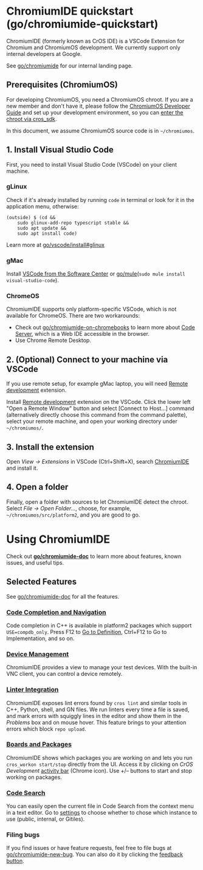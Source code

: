 # ChromiumIDE quickstart (go/chromiumide-quickstart)

ChromiumIDE (formerly known as CrOS IDE) is a VSCode Extension for Chromium and
ChromiumOS development. We currently support only internal developers at Google.

See [go/chromiumide] for our internal landing page.

[go/chromiumide]: http://go/chromiumide

## Prerequisites (ChromiumOS)

For developing ChromiumOS, you need a ChromiumOS chroot. If you are a new member
and don't have it, please follow the [ChromiumOS Developer Guide] and set up
your development environment, so you can [enter the chroot via cros_sdk].

In this document, we assume ChromiumOS source code is in `~/chromiumos`.

[chromiumos developer guide]: https://chromium.googlesource.com/chromiumos/docs/+/HEAD/developer_guide.md
[enter the chroot via cros_sdk]: https://chromium.googlesource.com/chromiumos/docs/+/HEAD/developer_guide.md#Enter-the-chroot

## 1. Install Visual Studio Code

First, you need to install Visual Studio Code (VSCode) on your client machine.

### gLinux

Check if it's already installed by running `code` in terminal or look for it in
the application menu, otherwise:

```shell
(outside) $ (cd &&
    sudo glinux-add-repo typescript stable &&
    sudo apt update &&
    sudo apt install code)
```

Learn more at [go/vscode/install#glinux]

[go/vscode/install#glinux]: http://go/vscode/install#glinux

### gMac

Install [VSCode from the Software Center] or
[go/mule](`sudo mule install visual-studio-code`).

[vscode from the software center]: http://go/softwarecenter/list//appid%3AMAC_OS-visual-studio-code/MAC_OS
[go/mule]: http://go/mule

### ChromeOS

ChromiumIDE supports only platform-specific VSCode, which is not available for
ChromeOS. There are two workarounds:

-   Check out [go/chromiumide-on-chromebooks] to learn more about [Code Server],
    which is a Web IDE accessible in the browser.
-   Use Chrome Remote Desktop.

[go/chromiumide-on-chromebooks]: http://go/chromiumide-on-chromebooks
[code server]: https://github.com/coder/code-server

## 2. (Optional) Connect to your machine via VSCode

If you use remote setup, for example gMac laptop, you will need
[Remote development] extension.

Install [Remote development] extension on the VSCode. Click the lower left "Open
a Remote Window" button and select \[Connect to Host...\] command (alternatively
directly choose this command from the command palette), select your remote
machine, and open your working directory under `~/chromiumos/`.

[remote development]: https://marketplace.visualstudio.com/items?itemName=ms-vscode-remote.vscode-remote-extensionpack

## 3. Install the extension

Open *View &rarr; Extensions* in VSCode (Ctrl+Shift+X), search [ChromiumIDE] and
install it.

[chromiumide]: https://marketplace.visualstudio.com/items?itemName=Google.cros-ide

## 4. Open a folder

Finally, open a folder with sources to let ChromiumIDE detect the chroot. Select
*File &rarr; Open Folder...*, choose, for example, `~/chromiumos/src/platform2`,
and you are good to go.

# Using ChromiumIDE

Check out **[go/chromiumide-doc]** to learn more about features, known issues,
and useful tips.

## Selected Features

See [go/chromiumide-doc] for all the features.

[go/chromiumide-doc]: http://go/chromiumide-doc

### [Code Completion and Navigation]

Code completion in C++ is available in platform2 packages which support
`USE=compdb_only`. Press F12 to [Go to Definition], Ctrl+F12 to Go to
Implementation, and so on.

[go to definition]: https://code.visualstudio.com/docs/editor/editingevolved#_go-to-definition
[Code Completion and Navigation]: http://go/chromiumide-doc-platform2-cpp

### [Device Management]

ChromiumIDE provides a view to manage your test devices. With the built-in VNC
client, you can control a device remotely.

[Device Management]: http://go/chromiumide-doc-device-management

### [Linter Integration]

ChromiumIDE exposes lint errors found by `cros lint` and similar tools in C++,
Python, shell, and GN files. We run linters every time a file is saved, and mark
errors with squiggly lines in the editor and show them in the *Problems* box and
on mouse hover. This feature brings to your attention errors which block `repo
upload`.

[Linter Integration]: http://go/chromiumide-doc-linting

### [Boards and Packages]

ChromiumIDE shows which packages you are working on and lets you run `cros_workon
start/stop` directly from the UI. Access it by clicking on *CrOS Development*
[activity bar] (Chrome icon). Use +/– buttons to start and stop working on packages.

[activity bar]: https://code.visualstudio.com/docs/getstarted/userinterface
[Boards and Packages]: http://go/chromiumide-doc-boards-pkgs

### [Code Search]

You can easily open the current file in Code Search from the context menu in a
text editor. Go to [settings] to choose whether to chose which instance to use
(public, internal, or Gitiles).

[settings]: https://code.visualstudio.com/docs/getstarted/settings
[Code Search]: http://go/chromiumide-doc-code-search

### Filing bugs

If you find issues or have feature requests, feel free to file bugs at
[go/chromiumide-new-bug]. You can also do it by clicking the [feedback button].

[go/chromiumide-new-bug]: http://go/chromiumide-new-bug
[feedback button]: http://go/chromiumide-doc-feedback-button
